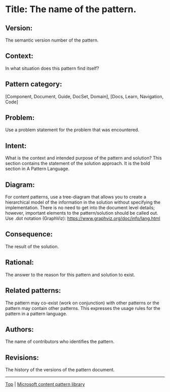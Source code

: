 # Title: The name of the pattern.

## Version:
The semantic version number of the pattern.

## Context:
In what situation does this pattern find itself?

## Pattern category:
[Component, Document, Guide, DocSet, Domain], [Docs, Learn, Navigation, Code]

## Problem:
Use a problem statement for the problem that was encountered.

## Intent:
What is the context and intended purpose of the pattern and solution? 
This section contains the statement of the solution approach. It is the 
bold section in A Pattern Language.

## Diagram: 
For content patterns, use a tree-diagram that allows you to create a 
hierarchical model of the information in the solution without specifying 
the implementation. There is no need to get into the document level details; 
however, important elements to the pattern/solution should be called out.
Use .dot notation (GraphViz): https://www.graphviz.org/doc/info/lang.html

## Consequence:
The result of the solution.

## Rational:
The answer to the reason for this pattern and solution to exist.

## Related patterns:
The pattern may co-exist (work on conjunction) with other patterns or 
the pattern may contain other patterns. This expresses the usage rules 
for the pattern in a pattern language.

## Authors:
The name of contributors who identifies the pattern.

## Revisions:
The history of the versions of the pattern document.


<hr>

[Top](index.md) | [Microsoft content pattern library](https://review.docs.microsoft.com/en-us/help/patterns/?branch=patterns)